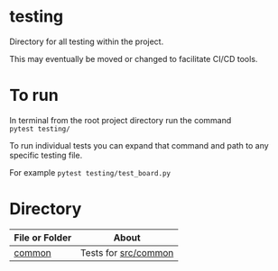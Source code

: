 # testing

Directory for all testing within the project.

This may eventually be moved or changed to facilitate CI/CD tools.

# To run

In terminal from the root project directory run the command\
`pytest testing/`

To run individual tests you can expand that command and path to any specific 
testing file.

For example
`pytest testing/test_board.py`

# Directory
| File or Folder | About |
| ---            | ---   |
| [common](./common/README.me) | Tests for [src/common](../src/common/README.md)